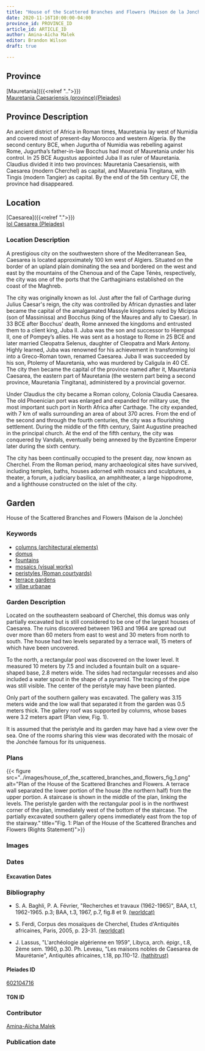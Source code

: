```yaml
---
title: "House of the Scattered Branches and Flowers (Maison de la Jonchée)"
date: 2020-11-16T10:00:00-04:00
province_id: PROVINCE_ID
article_id: ARTICLE_ID
author: Amina-Aïcha Malek
editor: Brandon Wilson
draft: true

---
```


## Province

[Mauretania]({{<relref "..">}}) \
[Mauretania Caesariensis (province)(Pleiades)](https://pleiades.stoa.org/places/981532)

## Province Description

An ancient district of Africa in Roman times, Mauretania lay west of Numidia and covered most of present-day Morocco and western Algeria. By the second century BCE, when Jugurtha of Numidia was rebelling against Rome, Jugurtha’s father-in-law Bocchus had most of Mauretania under his control. In 25 BCE Augustus appointed Juba II as ruler of Mauretania. Claudius divided it into two provinces: Mauretania Caesariensis, with Caesarea (modern Cherchel) as capital, and Mauretania Tingitana, with Tingis (modern Tangier) as capital. By the end of the 5th century CE, the province had disappeared.

## Location

[Caesarea]({{<relref ".">}}) \
[Iol Caesarea (Pleiades)](https://pleiades.stoa.org/places/295279)

### Location Description

A prestigious city on the southwestern shore of the Mediterranean Sea, Caesarea is located approximately 100 km west of Algiers. Situated on the border of an upland plain dominating the sea and bordered on the west and east by the mountains of the Chenoua and of the Cape Ténès, respectively, the city was one of the ports that the Carthaginians established on the coast of the Maghreb.

The city was originally known as Iol. Just after the fall of Carthage during Julius Caesar's reign, the city was controlled by African dynasties and later became the capital of the amalgamated Massyle kingdoms ruled by Micipsa (son of Massinissa) and Bocchus (king of the Maures and ally to Caesar). In 33 BCE after Bocchus’ death, Rome annexed the kingdoms and entrusted them to a client king, Juba II. Juba was the son and successor to Hiempsal II, one of Pompey’s allies. He was sent as a hostage to Rome in 25 BCE and later married Cleopatra Selenus, daughter of Cleopatra and Mark Antony. Highly learned, Juba was renowned for his achievement in transforming Iol into a Greco-Roman town, renamed Caesarea. Juba II was succeeded by his son, Ptolemy of Mauretania, who was murdered by Caligula in 40 CE. The city then became the capital of the province named after it, Mauretania Caesarea, the eastern part of Mauretania (the western part being a second province, Mauretania Tingitana), administered by a provincial governor.

Under Claudius the city became a Roman colony, Colonia Claudia Caesarea. The old Phoenician port was enlarged and expanded for military use, the most important such port in North Africa after Carthage. The city expanded, with 7 km of walls surrounding an area of about 370 acres. From the end of the second and through the fourth centuries, the city was a flourishing settlement. During the middle of the fifth century, Saint Augustine preached in the principal church. At the end of the fifth century, the city was conquered by Vandals, eventually being annexed by the Byzantine Emperor later during the sixth century.

The city has been continually occupied to the present day, now known as Cherchel. From the Roman period, many archaeological sites have survived, including temples, baths, houses adorned with mosaics and sculptures, a theater, a forum, a judiciary basilica, an amphitheater, a large hippodrome, and a lighthouse constructed on the islet of the city.

<!--## Sublocation-->

<!--### Sublocation Description-->

## Garden
House of the Scattered Branches and Flowers (Maison de la Jonchée)

### Keywords
- [columns (architectural elements)](http://vocab.getty.edu/page/aat/300001571)
- [domus](http://vocab.getty.edu/page/aat/300005506)
- [fountains](http://vocab.getty.edu/page/aat/300006179)
- [mosaics (visual works)](http://vocab.getty.edu/page/aat/300015342)
- [peristyles (Roman courtyards)](http://vocab.getty.edu/page/aat/300080971)
- [terrace gardens](http://vocab.getty.edu/page/aat/300404778)
- [villae urbanae](http://vocab.getty.edu/page/aat/300005520)

### Garden Description
Located on the southeastern seaboard of Cherchel, this domus was only partially excavated but is still considered to be one of the largest houses of Caesarea.  The ruins discovered between 1963 and 1964 are spread out over more than 60 meters from east to west and 30 meters from north to south.  The house had two levels separated by a terrace wall, 15 meters of which have been uncovered.

To the north, a rectangular pool was discovered on the lower level.  It measured 10 meters by 7.5 and included a fountain built on a square-shaped base, 2.8 meters wide.  The sides had rectangular recesses and also included a water spout in the shape of a pyramid. The tracing of the pipe was still visible. The center of the peristyle may have been planted.

Only part of the southern gallery was excavated. The gallery was 3.15 meters wide and the low wall that separated it from the garden was 0.5 meters thick. The gallery roof was supported by columns, whose bases were 3.2 meters apart (Plan view, Fig. 1).

It is assumed that the peristyle and its garden may have had a view over the sea. One of the rooms sharing this view was decorated with the mosaic of the Jonchée famous for its uniqueness.

### Plans
{{< figure src="../images/house_of_the_scattered_branches_and_flowers_fig_1.png" alt="Plan of the House of the Scattered Branches and Flowers. A terrace wall separated the lower portion of the house (the northern half) from the upper portion. A staircase is shown in the middle of the plan, linking the levels. The peristyle garden with the rectangular pool is in the northwest corner of the plan, immediately west of the bottom of the staircase. The partially excavated southern gallery opens immediately east from the top of the stairway." title="Fig. 1: Plan of the House of the Scattered Branches and Flowers (Rights Statement)">}}

### Images

### Dates

#### Excavation Dates

### Bibliography
* S. A. Baghli, P. A. Février, "Recherches et travaux (1962-1965)", BAA, t.1, 1962-1965. p.3; BAA, t.3, 1967, p.7, fig.8 et 9. [(worldcat)](http://www.worldcat.org/oclc/491480973)

* S. Ferdi, Corpus des mosaïques de Cherchel, Etudes d'Antiquités africaines, Paris, 2005, p. 23-31.
[(worldcat)](http://www.worldcat.org/oclc/1006126274)

* J. Lassus, "L'archéologie algérienne en 1959", Libyca, arch. épigr., t.8, 2ème sem. 1960, p.30. Ph. Leveau, "Les maisons nobles de Caesarea de Maurétanie", Antiquités africaines, t.18, pp.110-12. [(hathitrust)](https://catalog.hathitrust.org/Record/008568139)

#### Pleiades ID

[602104716](https://pleiades.stoa.org/places/602104716)

#### TGN ID

### Contributor

[Amina-Aïcha Malek](http://worldcat.org/identities/lccn-n2012075871/)

### Publication date

<!--07 July 2020-->

<!--### Related articles-->

<!-- Links to other related articles. Leave blank for now -->
